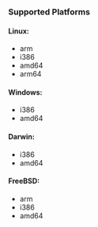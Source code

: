 ### Supported Platforms

#### Linux:
* arm
* i386
* amd64
* arm64

#### Windows:
* i386
* amd64

#### Darwin:
* i386
* amd64

#### FreeBSD:
* arm
* i386
* amd64
